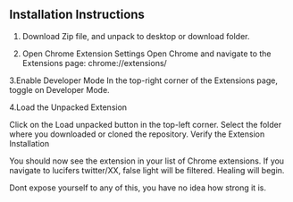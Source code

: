 
## Installation Instructions

1. Download Zip file, and unpack to desktop or download folder.

2. Open Chrome Extension Settings
Open Chrome and navigate to the Extensions page:
chrome://extensions/

3.Enable Developer Mode
In the top-right corner of the Extensions page, toggle on Developer Mode.


4.Load the Unpacked Extension

Click on the Load unpacked button in the top-left corner.
Select the folder where you downloaded or cloned the repository.
Verify the Extension Installation

You should now see the extension in your list of Chrome extensions. If you navigate to lucifers twitter/XX, false light will be filtered. Healing will begin.

Dont expose yourself to any of this, you have no idea how strong it is.
